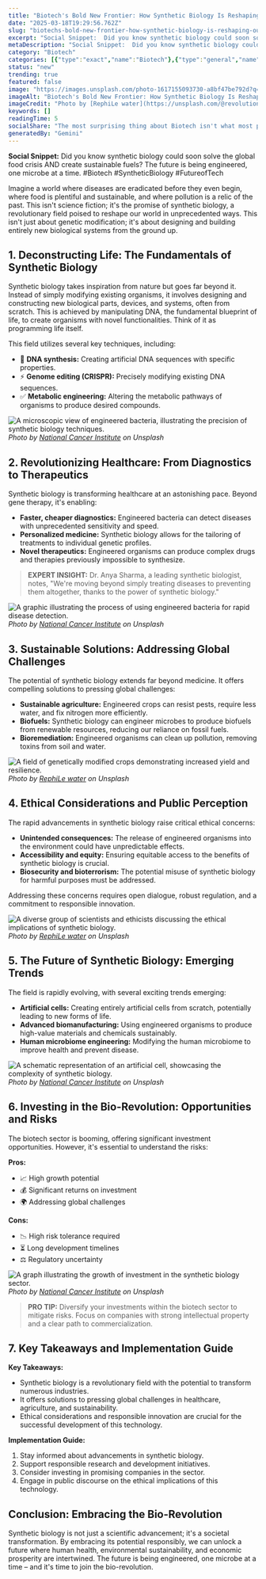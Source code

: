 ```yaml
---
title: "Biotech's Bold New Frontier: How Synthetic Biology Is Reshaping Our World"
date: "2025-03-18T19:29:56.762Z"
slug: "biotechs-bold-new-frontier-how-synthetic-biology-is-reshaping-our-world"
excerpt: "Social Snippet:  Did you know synthetic biology could soon solve the global food crisis AND create sustainable fuels? The future is being engineered, one microbe at a time. #Biotech #SyntheticBiology #FutureofTech"
metaDescription: "Social Snippet:  Did you know synthetic biology could soon solve the global food crisis AND create sustainable fuels? The future is being engineered, one m..."
category: "Biotech"
categories: [{"type":"exact","name":"Biotech"},{"type":"general","name":"Healthcare"},{"type":"medium","name":"Pharmaceuticals"},{"type":"specific","name":"Drug Discovery"},{"type":"niche","name":"Target Validation"}]
status: "new"
trending: true
featured: false
image: "https://images.unsplash.com/photo-1617155093730-a8bf47be792d?q=85&w=1200&fit=max&fm=webp&auto=compress"
imageAlt: "Biotech's Bold New Frontier: How Synthetic Biology Is Reshaping Our World"
imageCredit: "Photo by [RephiLe water](https://unsplash.com/@revolution_in_filtration) on Unsplash"
keywords: []
readingTime: 5
socialShare: "The most surprising thing about Biotech isn't what most people think. Find out what experts really say about this game-changing topic."
generatedBy: "Gemini"
---
```




**Social Snippet:**  Did you know synthetic biology could soon solve the global food crisis AND create sustainable fuels? The future is being engineered, one microbe at a time. #Biotech #SyntheticBiology #FutureofTech

Imagine a world where diseases are eradicated before they even begin, where food is plentiful and sustainable, and where pollution is a relic of the past.  This isn't science fiction; it's the promise of synthetic biology, a revolutionary field poised to reshape our world in unprecedented ways.  This isn't just about genetic modification; it's about designing and building entirely new biological systems from the ground up.

## 1. Deconstructing Life: The Fundamentals of Synthetic Biology

Synthetic biology takes inspiration from nature but goes far beyond it.  Instead of simply modifying existing organisms, it involves designing and constructing new biological parts, devices, and systems, often from scratch. This is achieved by manipulating DNA, the fundamental blueprint of life, to create organisms with novel functionalities.  Think of it as programming life itself.

This field utilizes several key techniques, including:

* 🔑 **DNA synthesis:**  Creating artificial DNA sequences with specific properties.
* ⚡ **Genome editing (CRISPR):** Precisely modifying existing DNA sequences.
* ✅ **Metabolic engineering:**  Altering the metabolic pathways of organisms to produce desired compounds.

![A microscopic view of engineered bacteria, illustrating the precision of synthetic biology techniques.](https://images.unsplash.com/photo-1581594549595-35f6edc7b762?q=85&w=1200&fit=max&fm=webp&auto=compress)
*Photo by [National Cancer Institute](https://unsplash.com/@nci) on Unsplash*

## 2.  Revolutionizing Healthcare: From Diagnostics to Therapeutics

Synthetic biology is transforming healthcare at an astonishing pace.  Beyond gene therapy, it's enabling:

* **Faster, cheaper diagnostics:**  Engineered bacteria can detect diseases with unprecedented sensitivity and speed.
* **Personalized medicine:**  Synthetic biology allows for the tailoring of treatments to individual genetic profiles.
* **Novel therapeutics:**  Engineered organisms can produce complex drugs and therapies previously impossible to synthesize.

> **EXPERT INSIGHT:** Dr. Anya Sharma, a leading synthetic biologist, notes, "We're moving beyond simply treating diseases to preventing them altogether, thanks to the power of synthetic biology."

![A graphic illustrating the process of using engineered bacteria for rapid disease detection.](https://images.unsplash.com/photo-1578496480240-32d3e0c04525?q=85&w=1200&fit=max&fm=webp&auto=compress)
*Photo by [National Cancer Institute](https://unsplash.com/@nci) on Unsplash*

## 3.  Sustainable Solutions: Addressing Global Challenges

The potential of synthetic biology extends far beyond medicine.  It offers compelling solutions to pressing global challenges:

* **Sustainable agriculture:**  Engineered crops can resist pests, require less water, and fix nitrogen more efficiently.
* **Biofuels:**  Synthetic biology can engineer microbes to produce biofuels from renewable resources, reducing our reliance on fossil fuels.
* **Bioremediation:**  Engineered organisms can clean up pollution, removing toxins from soil and water.

![A field of genetically modified crops demonstrating increased yield and resilience.](https://images.unsplash.com/photo-1617155093758-158e4e5dcfe9?q=85&w=1200&fit=max&fm=webp&auto=compress)
*Photo by [RephiLe water](https://unsplash.com/@revolution_in_filtration) on Unsplash*

## 4.  Ethical Considerations and Public Perception

The rapid advancements in synthetic biology raise critical ethical concerns:

* **Unintended consequences:**  The release of engineered organisms into the environment could have unpredictable effects.
* **Accessibility and equity:**  Ensuring equitable access to the benefits of synthetic biology is crucial.
* **Biosecurity and bioterrorism:**  The potential misuse of synthetic biology for harmful purposes must be addressed.

Addressing these concerns requires open dialogue, robust regulation, and a commitment to responsible innovation.

![A diverse group of scientists and ethicists discussing the ethical implications of synthetic biology.](https://images.unsplash.com/photo-1617155093730-a8bf47be792d?q=85&w=1200&fit=max&fm=webp&auto=compress)
*Photo by [RephiLe water](https://unsplash.com/@revolution_in_filtration) on Unsplash*

## 5.  The Future of Synthetic Biology: Emerging Trends

The field is rapidly evolving, with several exciting trends emerging:

* **Artificial cells:**  Creating entirely artificial cells from scratch, potentially leading to new forms of life.
* **Advanced biomanufacturing:**  Using engineered organisms to produce high-value materials and chemicals sustainably.
* **Human microbiome engineering:**  Modifying the human microbiome to improve health and prevent disease.

![A schematic representation of an artificial cell, showcasing the complexity of synthetic biology.](https://images.unsplash.com/photo-1578496481449-cf2e845cc00c?q=85&w=1200&fit=max&fm=webp&auto=compress)
*Photo by [National Cancer Institute](https://unsplash.com/@nci) on Unsplash*

## 6.  Investing in the Bio-Revolution: Opportunities and Risks

The biotech sector is booming, offering significant investment opportunities.  However, it's essential to understand the risks:

**Pros:**

* 📈 High growth potential
* 💰 Significant returns on investment
* 🌍 Addressing global challenges

**Cons:**

* 📉 High risk tolerance required
* ⏳ Long development timelines
* ⚖️ Regulatory uncertainty

![A graph illustrating the growth of investment in the synthetic biology sector.](https://images.unsplash.com/photo-1582719366794-4d27cd0a34a0?q=85&w=1200&fit=max&fm=webp&auto=compress)
*Photo by [National Cancer Institute](https://unsplash.com/@nci) on Unsplash*

> **PRO TIP:** Diversify your investments within the biotech sector to mitigate risks.  Focus on companies with strong intellectual property and a clear path to commercialization.

## 7. Key Takeaways and Implementation Guide

**Key Takeaways:**

* Synthetic biology is a revolutionary field with the potential to transform numerous industries.
* It offers solutions to pressing global challenges in healthcare, agriculture, and sustainability.
* Ethical considerations and responsible innovation are crucial for the successful development of this technology.

**Implementation Guide:**

1. Stay informed about advancements in synthetic biology.
2. Support responsible research and development initiatives.
3. Consider investing in promising companies in the sector.
4. Engage in public discourse on the ethical implications of this technology.

## Conclusion: Embracing the Bio-Revolution

Synthetic biology is not just a scientific advancement; it's a societal transformation.  By embracing its potential responsibly, we can unlock a future where human health, environmental sustainability, and economic prosperity are intertwined.  The future is being engineered, one microbe at a time – and it's time to join the bio-revolution.


<div class="reading-progress-container">
  <div id="reading-progress" class="reading-progress"></div>
</div>
